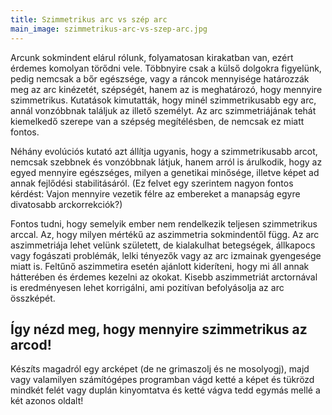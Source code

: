 ```yaml
---
title: Szimmetrikus arc vs szép arc
main_image: szimmetrikus-arc-vs-szep-arc.jpg
---
```


Arcunk sokmindent elárul rólunk, folyamatosan kirakatban van, ezért érdemes
komolyan törődni vele. Többnyire csak a külső dolgokra figyelünk, pedig nemcsak
a bőr egészsége, vagy a ráncok mennyisége határozzák meg az arc kinézetét,
szépségét, hanem az is meghatározó, hogy mennyire szimmetrikus. Kutatások
kimutatták, hogy minél szimmetrikusabb egy arc, annál vonzóbbnak találjuk az
illető személyt. Az arc szimmetriájának tehát kiemelkedő szerepe van a szépség
megítélésben, de nemcsak ez miatt fontos.

Néhány evolúciós kutató azt állítja ugyanis, hogy a szimmetrikusabb arcot,
nemcsak szebbnek és vonzóbbnak látjuk, hanem arról is árulkodik, hogy az egyed
mennyire egészséges, milyen a genetikai minősége, illetve képet ad annak
fejlődési stabilitásáról. (Ez felvet egy szerintem nagyon fontos kérdést: Vajon
mennyire vezetik félre az embereket a manapság egyre divatosabb arckorrekciók?)

Fontos tudni, hogy semelyik ember nem rendelkezik teljesen szimmetrikus arccal.
Az, hogy milyen mértékű az aszimmetria sokmindentől függ. Az arc aszimmetriája
lehet velünk született, de kialakulhat betegségek, állkapocs vagy fogászati
problémák, lelki tényezők vagy az arc izmainak gyengesége miatt is. Feltűnő
aszimmetira esetén ajánlott kideríteni, hogy mi áll annak hátterében és érdemes
kezelni az okokat. Kisebb aszimmetriát arctornával is eredményesen lehet
korrigálni, ami pozitívan befolyásolja az arc összképét.

## Így nézd meg, hogy mennyire szimmetrikus az arcod!

Készíts magadról egy arcképet (de ne grimaszolj és ne mosolyogj), majd vagy
valamilyen számítógépes programban vágd ketté a képet és tükrözd mindkét felét
vagy duplán kinyomtatva és ketté vágva tedd egymás mellé a két azonos oldalt!


